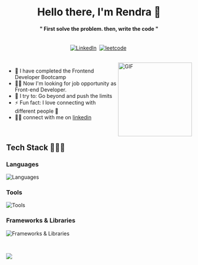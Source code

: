 
<p>
  <h1 align="center"><b>Hello there, I'm Rendra 👋</b></h1>
</p>

<p>
  <h4 align="center"><b> " First solve the problem. then, write the code "</b></h4>
</p>

<p align="center">
<br>
<a href="https://www.linkedin.com/in/RendraAndriansyah/"><img src="https://img.shields.io/badge/linkedin-%230077B5.svg?&style=for-the-badge&logo=linkedin&logoColor=white" alt="LinkedIn" /></a>&nbsp;
<a href="https://leetcode.com/RendraAndriansyah/"><img src="https://img.shields.io/badge/leetcode-%23001200.svg?&style=for-the-badge&logo=leetcode&logoColor=gold" alt="leetcode" /></a>&nbsp;
</p>

<br>

<img align="right" height="200px" alt="GIF" src="https://i.pinimg.com/originals/e4/26/70/e426702edf874b181aced1e2fa5c6cde.gif" />

- 🔭 I have completed the Frontend Developer Bootcamp 
- 👋🏻 Now I'm looking for job opportunity as Front-end Developer.
- 🧗 I try to: Go beyond and push the limits
- ⚡ Fun fact: I love connecting with different people :raised_hands:
- 🤝🏻 connect with me on [linkedin](https://www.linkedin.com/in/rendraandriansyah/) 



<br/>
  
## Tech Stack 👨🏻‍💻 
### Languages 
![Languages](https://skillicons.dev/icons?i=html,css,js,ts,)
### Tools
![Tools](https://skillicons.dev/icons?i=vscode,figma,ps,ai)
### Frameworks & Libraries
![Frameworks & Libraries](https://skillicons.dev/icons?i=react,redux,vite,next,sass,tailwind,materialui,bootstrap)
  
  
<br/>

<a href="https://github.com/anuraghazra/github-readme-stats"><img align="center" src="https://github-readme-stats.vercel.app/api/top-langs/?username=RendraAndriansyah&layout=compact&theme=sea&hide_border=false" /></a> 

